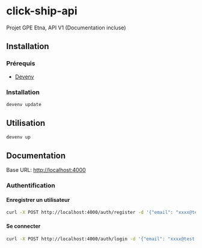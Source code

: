 # click-ship-api
Projet GPE Etna, API V1 (Documentation incluse)

## Installation

### Prérequis

- [Devenv](https://devenv.sh)

### Installation

```bash
devenv update
```

## Utilisation

```bash
devenv up
```

## Documentation

Base URL: [http://localhost:4000](http://localhost:4000)

### Authentification

#### Enregistrer un utilisateur

```bash
curl -X POST http://localhost:4000/auth/register -d '{"email": "xxxx@test.fr", "password": "password", "username": "xxxx"}'
```

#### Se connecter

```bash
curl -X POST http://localhost:4000/auth/login -d '{"email": "xxxx@test.fr", "password": "password"}'
```
